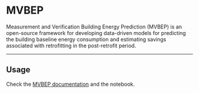 # MVBEP 
Measurement and Verification Building Energy Prediction (MVBEP) is an open-source framework for developing data-driven models for predicting the building baseline energy consumption and estimating savings associated with retrofitting in the post-retrofit period.   


----
## Usage 
Check the [MVBEP documentation](./docs/mvbep.html) and the notebook.



<!-- ----
## Requirements 
```python

``` -->


<!-- ----
## Future work  -->

